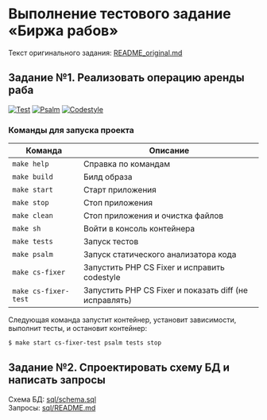 # Выполнение тестового задание «Биржа рабов»

Текст оригинального задания: [README_original.md](README_original.md)  

## Задание №1. Реализовать операцию аренды раба

[![Test](https://github.com/luzrain/slave-market/actions/workflows/tests.yaml/badge.svg)](https://github.com/luzrain/slave-market/actions/workflows/tests.yaml)
[![Psalm](https://github.com/luzrain/slave-market/actions/workflows/psalm.yaml/badge.svg)](https://github.com/luzrain/slave-market/actions/workflows/psalm.yaml)
[![Codestyle](https://github.com/luzrain/slave-market/actions/workflows/codestyle.yaml/badge.svg)](https://github.com/luzrain/slave-market/actions/workflows/codestyle.yaml)

### Команды для запуска проекта
| Команда | Описание |
|--|--|
| `make help` | Справка по командам |
| `make build` | Билд образа |
| `make start` | Старт приложения |
| `make stop` | Стоп приложения |
| `make clean` | Стоп приложения и очистка файлов |
| `make sh` | Войти в консоль контейнера |
| `make tests` | Запуск тестов |
| `make psalm` | Запуск статического анализатора кода |
| `make cs-fixer` | Запустить PHP CS Fixer и исправить codestyle |
| `make cs-fixer-test` | Запустить PHP CS Fixer и показать diff (не исправлять) |

Следующая команда запустит контейнер, установит зависимости, выполнит тесты, и остановит контейнер:
```bash
$ make start cs-fixer-test psalm tests stop
```

## Задание №2. Спроектировать схему БД и написать запросы

Схема БД: [sql/schema.sql](sql/schema.sql)  
Запросы: [sql/README.md](sql/README.md)  
